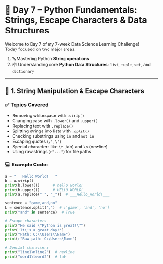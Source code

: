 # 📘 Day 7 – Python Fundamentals: Strings, Escape Characters & Data Structures

Welcome to Day 7 of my 7-week Data Science Learning Challenge!  
Today focused on two major areas:

1. 🔤 Mastering Python **String operations**  
2. 📦 Understanding core **Python Data Structures**: `list`, `tuple`, `set`, and `dictionary`

---

## 🔹 1. String Manipulation & Escape Characters

### ✅ Topics Covered:
- Removing whitespace with `.strip()`
- Changing case with `.lower()` and `.upper()`
- Replacing text with `.replace()`
- Splitting strings into lists with `.split()`
- Checking substrings using `in` and `not in`
- Escaping quotes (`\"`, `\'`)
- Special characters like `\t` (tab) and `\n` (newline)
- Using raw strings (`r"..."`) for file paths

### 💻 Example Code:
```python
a = "   Hello World!   "
b = a.strip()
print(b.lower())      # hello world!
print(b.upper())      # HELLO WORLD!
print(a.replace(" ", "_"))  # ___Hello_World!___

sentence = "game,and,no"
L = sentence.split(",")  # ['game', 'and', 'no']
print("and" in sentence)  # True

# Escape characters
print("He said \"Python is great!\"")
print('It\'s a great day!')
print("Path: C:\\Users\\Name")
print(r"Raw path: C:\Users\Name")

# Special characters
print("line1\nline2")  # newline
print("word1\tword2")  # tab
